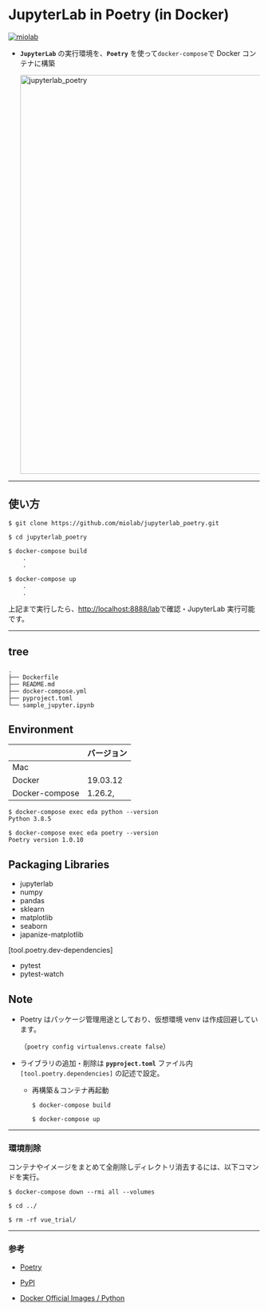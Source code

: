 # JupyterLab in Poetry (in Docker)

[![miolab](https://circleci.com/gh/miolab/jupyterlab_poetry.svg?style=svg)](https://github.com/miolab/jupyterlab_poetry)

- **`JupyterLab`** の実行環境を、**`Poetry`** を使って`docker-compose`で Docker コンテナに構築

  <img width="800" alt="jupyterlab_poetry" src="https://user-images.githubusercontent.com/33124627/78244333-55f8e680-7520-11ea-924a-5195a74fc7ed.png">

---

## 使い方

```
$ git clone https://github.com/miolab/jupyterlab_poetry.git
```

```
$ cd jupyterlab_poetry
```

```
$ docker-compose build
    .
    .

$ docker-compose up
    .
    .
```

上記まで実行したら、[http://localhost:8888/lab](http://localhost:8888/lab)で確認・JupyterLab 実行可能です。

---

## tree

```
.
├── Dockerfile
├── README.md
├── docker-compose.yml
├── pyproject.toml
└── sample_jupyter.ipynb
```

## Environment

|                | バージョン |
| :------------- | :--------- |
| Mac            |            |
| Docker         | 19.03.12    |
| Docker-compose | 1.26.2,     |

```
$ docker-compose exec eda python --version
Python 3.8.5

$ docker-compose exec eda poetry --version
Poetry version 1.0.10
```

## Packaging Libraries

- jupyterlab
- numpy
- pandas
- sklearn
- matplotlib
- seaborn
- japanize-matplotlib

[tool.poetry.dev-dependencies]

- pytest
- pytest-watch

## Note

- Poetry はパッケージ管理用途としており、仮想環境 venv は作成回避しています。

  （`poetry config virtualenvs.create false`）

- ライブラリの追加・削除は **`pyproject.toml`** ファイル内 `[tool.poetry.dependencies]` の記述で設定。

  - 再構築＆コンテナ再起動

    ```
    $ docker-compose build

    $ docker-compose up
    ```

---

### 環境削除

コンテナやイメージをまとめて全削除しディレクトリ消去するには、以下コマンドを実行。

```
$ docker-compose down --rmi all --volumes

$ cd ../

$ rm -rf vue_trial/
```

---

### 参考

- [Poetry](https://python-poetry.org/)

- [PyPI](https://pypi.org/project/poetry/)

- [Docker Official Images / Python](https://hub.docker.com/_/python)
